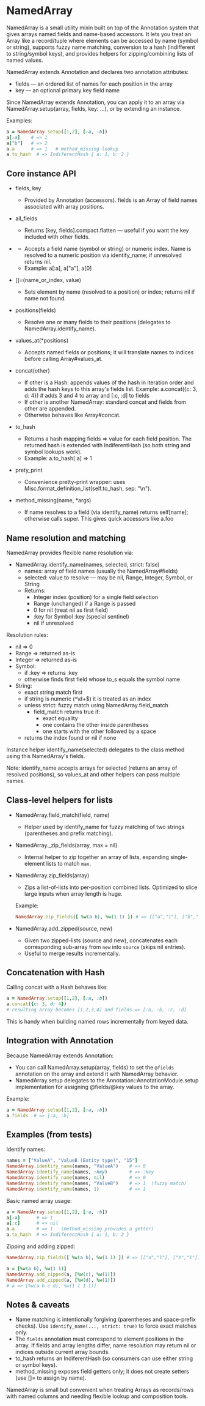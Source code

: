 # NamedArray

NamedArray is a small utility mixin built on top of the Annotation system that gives arrays named fields and name-based accessors. It lets you treat an Array like a record/tuple where elements can be accessed by name (symbol or string), supports fuzzy name matching, conversion to a hash (indifferent to string/symbol keys), and provides helpers for zipping/combining lists of named values.

NamedArray extends Annotation and declares two annotation attributes:
- fields — an ordered list of names for each position in the array
- key — an optional primary key field name

Since NamedArray extends Annotation, you can apply it to an array via NamedArray.setup(array, fields, key: ...), or by extending an instance.

Examples:
```ruby
a = NamedArray.setup([1,2], [:a, :b])
a[:a]    # => 1
a["b"]   # => 2
a.a      # => 1   # method_missing lookup
a.to_hash  # => IndiferentHash { a: 1, b: 2 }
```

## Core instance API

- fields, key
  - Provided by Annotation (accessors). fields is an Array of field names associated with array positions.

- all_fields
  - Returns [key, fields].compact.flatten — useful if you want the key included with other fields.

- [](name_or_index)
  - Accepts a field name (symbol or string) or numeric index. Name is resolved to a numeric position via identify_name; if unresolved returns nil.
  - Example: a[:a], a["a"], a[0]

- []=(name_or_index, value)
  - Sets element by name (resolved to a position) or index; returns nil if name not found.

- positions(fields)
  - Resolve one or many fields to their positions (delegates to NamedArray.identify_name).

- values_at(*positions)
  - Accepts named fields or positions; it will translate names to indices before calling Array#values_at.

- concat(other)
  - If other is a Hash: appends values of the hash in iteration order and adds the hash keys to this array's fields list.
    Example:
      a.concat({c: 3, d: 4})  # adds 3 and 4 to array and [:c, :d] to fields
  - If other is another NamedArray: standard concat and fields from other are appended.
  - Otherwise behaves like Array#concat.

- to_hash
  - Returns a hash mapping fields => value for each field position. The returned hash is extended with IndiferentHash (so both string and symbol lookups work).
  - Example: a.to_hash[:a] => 1

- prety_print
  - Convenience pretty-print wrapper: uses Misc.format_definition_list(self.to_hash, sep: "\n").

- method_missing(name, *args)
  - If name resolves to a field (via identify_name) returns self[name]; otherwise calls super. This gives quick accessors like a.foo

## Name resolution and matching

NamedArray provides flexible name resolution via:

- NamedArray.identify_name(names, selected, strict: false)
  - names: array of field names (usually the NamedArray#fields)
  - selected: value to resolve — may be nil, Range, Integer, Symbol, or String
  - Returns:
    - Integer index (position) for a single field selection
    - Range (unchanged) if a Range is passed
    - 0 for nil (treat nil as first field)
    - :key for Symbol :key (special sentinel)
    - nil if unresolved

Resolution rules:
- nil => 0
- Range => returned as-is
- Integer => returned as-is
- Symbol:
  - if :key => returns :key
  - otherwise finds first field whose to_s equals the symbol name
- String:
  - exact string match first
  - if string is numeric (^\d+$) it is treated as an index
  - unless strict: fuzzy match using NamedArray.field_match
    - field_match returns true if:
      - exact equality
      - one contains the other inside parentheses
      - one starts with the other followed by a space
  - returns the index found or nil if none

Instance helper identify_name(selected) delegates to the class method using this NamedArray's fields.

Note: identify_name accepts arrays for selected (returns an array of resolved positions), so values_at and other helpers can pass multiple names.

## Class-level helpers for lists

- NamedArray.field_match(field, name)
  - Helper used by identify_name for fuzzy matching of two strings (parentheses and prefix matching).

- NamedArray._zip_fields(array, max = nil)
  - Internal helper to zip together an array of lists, expanding single-element lists to match `max`.

- NamedArray.zip_fields(array)
  - Zips a list-of-lists into per-position combined lists. Optimized to slice large inputs when array length is huge.

  Example:
  ```ruby
  NamedArray.zip_fields([ %w(a b), %w(1 1) ]) # => [["a","1"], ["b","1"]]
  ```

- NamedArray.add_zipped(source, new)
  - Given two zipped-lists (source and new), concatenates each corresponding sub-array from `new` into `source` (skips nil entries).
  - Useful to merge results incrementally.

## Concatenation with Hash

Calling concat with a Hash behaves like:
```ruby
a = NamedArray.setup([1,2], [:a, :b])
a.concat({c: 3, d: 4})
# resulting array becomes [1,2,3,4] and fields => [:a, :b, :c, :d]
```

This is handy when building named rows incrementally from keyed data.

## Integration with Annotation

Because NamedArray extends Annotation:
- You can call NamedArray.setup(array, fields) to set the `@fields` annotation on the array and extend it with NamedArray behavior.
- NamedArray.setup delegates to the Annotation::AnnotationModule.setup implementation for assigning @fields/@key values to the array.

Example:
```ruby
a = NamedArray.setup([1,2], [:a, :b])
a.fields  # => [:a, :b]
```

## Examples (from tests)

Identify names:
```ruby
names = ["ValueA", "ValueB (Entity type)", "15"]
NamedArray.identify_name(names, "ValueA")    # => 0
NamedArray.identify_name(names, :key)        # => :key
NamedArray.identify_name(names, nil)         # => 0
NamedArray.identify_name(names, "ValueB")    # => 1  (fuzzy match)
NamedArray.identify_name(names, 1)           # => 1
```

Basic named array usage:
```ruby
a = NamedArray.setup([1,2], [:a, :b])
a[:a]      # => 1
a[:c]      # => nil
a.a        # => 1   (method_missing provides a getter)
a.to_hash  # => IndiferentHash { a: 1, b: 2 }
```

Zipping and adding zipped:
```ruby
NamedArray.zip_fields([ %w(a b), %w(1 1) ]) # => [["a","1"], ["b","1"]]

a = [%w(a b), %w(1 1)]
NamedArray.add_zipped(a, [%w(c), %w(1)])
NamedArray.add_zipped(a, [%w(d), %w(1)])
# a => [%w(a b c d), %w(1 1 1 1)]
```

## Notes & caveats

- Name matching is intentionally forgiving (parentheses and space-prefix checks). Use `identify_name(..., strict: true)` to force exact matches only.
- The `fields` annotation must correspond to element positions in the array. If fields and array lengths differ, name resolution may return nil or indices outside current array bounds.
- to_hash returns an IndiferentHash (so consumers can use either string or symbol keys).
- method_missing exposes field getters only; it does not create setters (use []= to assign by name).

NamedArray is small but convenient when treating Arrays as records/rows with named columns and needing flexible lookup and composition tools.